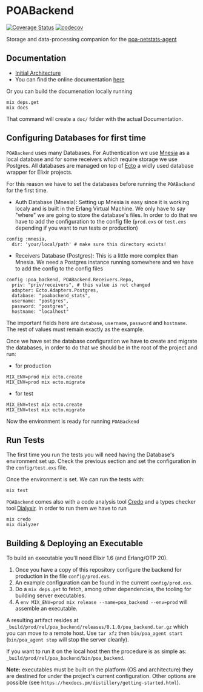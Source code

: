 # POABackend

[![Coverage Status](https://coveralls.io/repos/github/poanetwork/poa-netstats-warehouse/badge.svg?branch=master)](https://coveralls.io/github/poanetwork/poa-netstats-warehouse?branch=master)
[![codecov](https://codecov.io/gh/poanetwork/poa-netstats-warehouse/branch/master/graph/badge.svg)](https://codecov.io/gh/poanetwork/poa-netstats-warehouse)

Storage and data-processing companion for the [poa-netstats-agent](https://github.com/poanetwork/poa-netstats-agent)

## Documentation

- [Initial Architecture](pages/initial_architecture.md)
- You can find the online documentation [here](https://rawgit.com/poanetwork/poa-netstats-warehouse/master/doc/index.html)

Or you can build the documenation locally running

```
mix deps.get
mix docs
```

That command will create a `doc/` folder with the actual Documentation.

## Configuring Databases for first time

`POABackend` uses many Databases. For Authentication we use [Mnesia](http://erlang.org/doc/man/mnesia.html) as a local database and for some receivers which require storage we use Postgres. All databases are managed on top of [Ecto](https://hexdocs.pm/ecto/Ecto.html) a widly used database wrapper for Elixir projects.

For this reason we have to set the databases before running the `POABackend` for the first time.

- Auth Database (Mnesia): Setting up Mnesia is easy since it is working localy and is built in the Erlang Virtual Machine. We only have to say "where" we are going to store the database's files. In order to do that we have to add the configuration to the config file (`prod.exs` or `test.exs` depending if you want to run tests or production)

```
config :mnesia,
  dir: 'your/local/path' # make sure this directory exists!
```

- Receivers Database (Postgres): This is a little more complex than Mnesia. We need a Postgres instance running somewhere and we have to add the config to the config files

```
config :poa_backend, POABackend.Receivers.Repo,
  priv: "priv/receivers", # this value is not changed
  adapter: Ecto.Adapters.Postgres,
  database: "poabackend_stats",
  username: "postgres",
  password: "postgres",
  hostname: "localhost"
```

The important fields here are `database`, `username`, `password` and `hostname`. The rest of values must remain exactly as the example.

Once we have set the database configuration we have to create and migrate the databases, in order to do that we should be in the root of the project and run:

- for production

```
MIX_ENV=prod mix ecto.create
MIX_ENV=prod mix ecto.migrate
```

- for test

```
MIX_ENV=test mix ecto.create
MIX_ENV=test mix ecto.migrate
```

Now the environment is ready for running `POABackend`

## Run Tests

The first time you run the tests you will need having the Database's environment set up. Check the previous section and set the configuration in the `config/test.exs` file.

Once the environment is set. We can run the tests with:

```
mix test
```

`POABackend` comes also with a code analysis tool [Credo](https://github.com/rrrene/credo) and a types checker tool [Dialyxir](https://github.com/jeremyjh/dialyxir). In order to run them we have to run

```
mix credo
mix dialyzer
```

## Building & Deploying an Executable

To build an executable you'll need Elixir 1.6 (and Erlang/OTP 20).

1. Once you have a copy of this repository configure the backend for production in the file `config/prod.exs`.
2. An example configuration can be found in the current `config/prod.exs`.
3. Do a `mix deps.get` to fetch, among other dependencies, the tooling for building server executables.
4. A `env MIX_ENV=prod mix release --name=poa_backend --env=prod` will assemble an executable.

A resulting artifact resides at `_build/prod/rel/poa_backend/releases/0.1.0/poa_backend.tar.gz` which you can move to a remote host.
Use `tar xfz` then `bin/poa_agent start` (`bin/poa_agent stop` will stop the server cleanly).

If you want to run it on the local host then the procedure is as simple as: `_build/prod/rel/poa_backend/bin/poa_backend`.

**Note:** executables must be built on the platform (OS and architecture) they are destined for under the project's current configuration.
Other options are possible (see `https://hexdocs.pm/distillery/getting-started.html`).